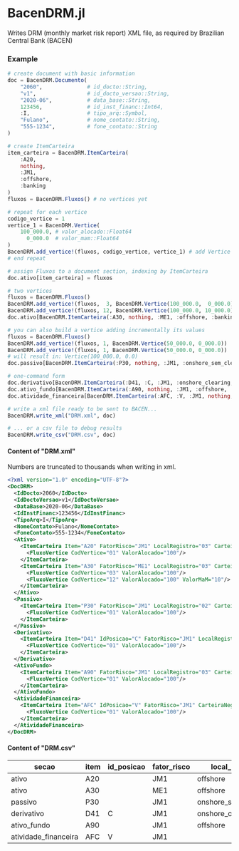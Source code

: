 # BacenDRM.jl

Writes DRM (monthly market risk report) XML file, as required by Brazilian Central Bank (BACEN)

### Example

```julia
# create document with basic information
doc = BacenDRM.Documento(
    "2060",              # id_docto::String,
    "v1",                # id_docto_versao::String,
    "2020-06",           # data_base::String,
    123456,              # id_inst_financ::Int64,
    :I,                  # tipo_arq::Symbol,
    "Fulano",            # nome_contato::String,
    "555-1234",          # fone_contato::String
)

# create ItemCarteira
item_carteira = BacenDRM.ItemCarteira(
    :A20,
    nothing,
    :JM1,
    :offshore,
    :banking
)
fluxos = BacenDRM.Fluxos() # no vertices yet

# repeat for each vertice
codigo_vertice = 1
vertice_1 = BacenDRM.Vertice(
    100_000.0, # valor_alocado::Float64
      0_000.0  # valor_mam::Float64
)
BacenDRM.add_vertice!(fluxos, codigo_vertice, vertice_1) # add Vertice
# end repeat

# assign Fluxos to a document section, indexing by ItemCarteira
doc.ativo[item_carteira] = fluxos

# two vertices
fluxos = BacenDRM.Fluxos()
BacenDRM.add_vertice!(fluxos,  3, BacenDRM.Vertice(100_000.0,  0_000.0))
BacenDRM.add_vertice!(fluxos, 12, BacenDRM.Vertice(100_000.0, 10_000.0))
doc.ativo[BacenDRM.ItemCarteira(:A30, nothing, :ME1, :offshore, :banking)] = fluxos

# you can also build a vertice adding incrementally its values
fluxos = BacenDRM.Fluxos()
BacenDRM.add_vertice!(fluxos, 1, BacenDRM.Vertice(50_000.0, 0_000.0))
BacenDRM.add_vertice!(fluxos, 1, BacenDRM.Vertice(50_000.0, 0_000.0))
# will result in: Vertice(100_000.0, 0.0)
doc.passivo[BacenDRM.ItemCarteira(:P30, nothing, :JM1, :onshore_sem_clearing, :trading)] = fluxos

# one-command form
doc.derivativo[BacenDRM.ItemCarteira(:D41, :C, :JM1, :onshore_clearing, :banking)]       = BacenDRM.Fluxos(Dict([1 => BacenDRM.Vertice(100_000.0, 0_000.0)]))
doc.ativo_fundo[BacenDRM.ItemCarteira(:A90, nothing, :JM1, :offshore, :banking)]         = BacenDRM.Fluxos(Dict([1 => BacenDRM.Vertice(100_000.0, 0_000.0)]))
doc.atividade_financeira[BacenDRM.ItemCarteira(:AFC, :V, :JM1, nothing, :banking)]       = BacenDRM.Fluxos(Dict([1 => BacenDRM.Vertice(100_000.0, 0_000.0)]))

# write a xml file ready to be sent to BACEN...
BacenDRM.write_xml("DRM.xml", doc)

# ... or a csv file to debug results
BacenDRM.write_csv("DRM.csv", doc)


```

#### Content of "DRM.xml"

Numbers are truncated to thousands when writing in xml.

```xml
<?xml version="1.0" encoding="UTF-8"?>
<DocDRM>
  <IdDocto>2060</IdDocto>
  <IdDoctoVersao>v1</IdDoctoVersao>
  <DataBase>2020-06</DataBase>
  <IdInstFinanc>123456</IdInstFinanc>
  <TipoArq>I</TipoArq>
  <NomeContato>Fulano</NomeContato>
  <FoneContato>555-1234</FoneContato>
  <Ativo>
    <ItemCarteira Item="A20" FatorRisco="JM1" LocalRegistro="03" CarteiraNegoc="02">
      <FluxoVertice CodVertice="01" ValorAlocado="100"/>
    </ItemCarteira>
    <ItemCarteira Item="A30" FatorRisco="ME1" LocalRegistro="03" CarteiraNegoc="02">
      <FluxoVertice CodVertice="03" ValorAlocado="100"/>
      <FluxoVertice CodVertice="12" ValorAlocado="100" ValorMaM="10"/>
    </ItemCarteira>
  </Ativo>
  <Passivo>
    <ItemCarteira Item="P30" FatorRisco="JM1" LocalRegistro="02" CarteiraNegoc="01">
      <FluxoVertice CodVertice="01" ValorAlocado="100"/>
    </ItemCarteira>
  </Passivo>
  <Derivativo>
    <ItemCarteira Item="D41" IdPosicao="C" FatorRisco="JM1" LocalRegistro="01" CarteiraNegoc="02">
      <FluxoVertice CodVertice="01" ValorAlocado="100"/>
    </ItemCarteira>
  </Derivativo>
  <AtivoFundo>
    <ItemCarteira Item="A90" FatorRisco="JM1" LocalRegistro="03" CarteiraNegoc="02">
      <FluxoVertice CodVertice="01" ValorAlocado="100"/>
    </ItemCarteira>
  </AtivoFundo>
  <AtividadeFinanceira>
    <ItemCarteira Item="AFC" IdPosicao="V" FatorRisco="JM1" CarteiraNegoc="02">
      <FluxoVertice CodVertice="01" ValorAlocado="100"/>
    </ItemCarteira>
  </AtividadeFinanceira>
</DocDRM>
```

#### Content of "DRM.csv"

secao                | item | id_posicao | fator_risco | local_registro       | carteira_negoc | v01      | v02 | v03      | v04 | v05 | v06 | v07 | v08 | v09 | v10 | v11 | v12      | v12_MaM |
---------------------|------|------------|-------------|----------------------|----------------|----------|-----|----------|-----|-----|-----|-----|-----|-----|-----|-----|----------|---------|
ativo                | A20  |            | JM1         | offshore             | banking        | 100000.0 | 0.0 | 0.0      | 0.0 | 0.0 | 0.0 | 0.0 | 0.0 | 0.0 | 0.0 | 0.0 | 0.0      | 0.0     |
ativo                | A30  |            | ME1         | offshore             | banking        | 0.0      | 0.0 | 100000.0 | 0.0 | 0.0 | 0.0 | 0.0 | 0.0 | 0.0 | 0.0 | 0.0 | 100000.0 | 10000.0 |
passivo              | P30  |            | JM1         | onshore_sem_clearing | trading        | 100000.0 | 0.0 | 0.0      | 0.0 | 0.0 | 0.0 | 0.0 | 0.0 | 0.0 | 0.0 | 0.0 | 0.0      | 0.0     |
derivativo           | D41  | C          | JM1         | onshore_clearing     | banking        | 100000.0 | 0.0 | 0.0      | 0.0 | 0.0 | 0.0 | 0.0 | 0.0 | 0.0 | 0.0 | 0.0 | 0.0      | 0.0     |
ativo_fundo          | A90  |            | JM1         | offshore             | banking        | 100000.0 | 0.0 | 0.0      | 0.0 | 0.0 | 0.0 | 0.0 | 0.0 | 0.0 | 0.0 | 0.0 | 0.0      | 0.0     |
atividade_financeira | AFC  | V          | JM1         |                      | banking        | 100000.0 | 0.0 | 0.0      | 0.0 | 0.0 | 0.0 | 0.0 | 0.0 | 0.0 | 0.0 | 0.0 | 0.0      | 0.0     |

